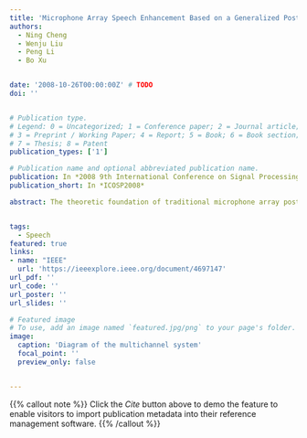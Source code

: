 ```yaml
---
title: 'Microphone Array Speech Enhancement Based on a Generalized Post-Filter and a Novel Perceptual Filter'
authors:
  - Ning Cheng
  - Wenju Liu
  - Peng Li
  - Bo Xu


date: '2008-10-26T00:00:00Z' # TODO
doi: ''


# Publication type.
# Legend: 0 = Uncategorized; 1 = Conference paper; 2 = Journal article;
# 3 = Preprint / Working Paper; 4 = Report; 5 = Book; 6 = Book section;
# 7 = Thesis; 8 = Patent
publication_types: ['1']

# Publication name and optional abbreviated publication name.
publication: In *2008 9th International Conference on Signal Processing*
publication_short: In *ICOSP2008*

abstract: The theoretic foundation of traditional microphone array post-filters is the assumption that the noise between sensors is uncorrelated. However, this assumption is inaccurate in real environments since the correlated noise exists. In this paper, a generalized microphone array post-filter is proposed to deal with both the correlated and uncorrelated noise in environments and a novel perceptual filter is proposed to reduce the musical residual noise introduced by the post-filter. Experiments show that the proposed technique produces impressive results in terms of quality measures of the enhanced speech.


tags:
  - Speech
featured: true
links:
- name: "IEEE"
  url: 'https://ieeexplore.ieee.org/document/4697147'
url_pdf: ''
url_code: ''
url_poster: ''
url_slides: ''

# Featured image
# To use, add an image named `featured.jpg/png` to your page's folder.
image:
  caption: 'Diagram of the multichannel system'
  focal_point: ''
  preview_only: false


---
```


{{% callout note %}}
Click the _Cite_ button above to demo the feature to enable visitors to import publication metadata into their reference management software.
{{% /callout %}}

